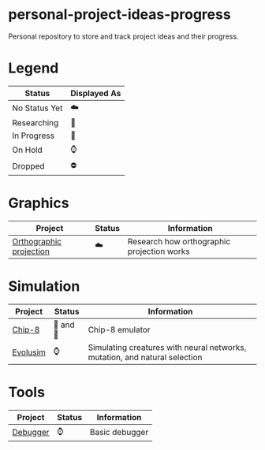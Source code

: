 # personal-project-ideas-progress
Personal repository to store and track project ideas and their progress.

# Legend 
Status | Displayed As |
--------------- |  ----- |
No Status Yet | ☁️ |
Researching | 🔎 |
In Progress | 🚧 |
On Hold | ⌚ |
Dropped | ⛔ |


# Graphics
Project | Status | Information |
-|-|-|
[Orthographic projection](https://en.wikipedia.org/wiki/Orthographic_projection)  | :cloud: | Research how orthographic projection works |

# Simulation
Project | Status | Information |
-|-|-|
[Chip-8](https://github.com/Napokue/chip-8) | 🔎 and 🚧 | Chip-8 emulator |
[Evolusim](https://github.com/Napokue/evolusim) | ⌚ | Simulating creatures with neural networks, mutation, and natural selection |

# Tools
Project | Status | Information |
-|-|-|
[Debugger](https://en.wikipedia.org/wiki/Debugger) | ⌚ | Basic debugger |
